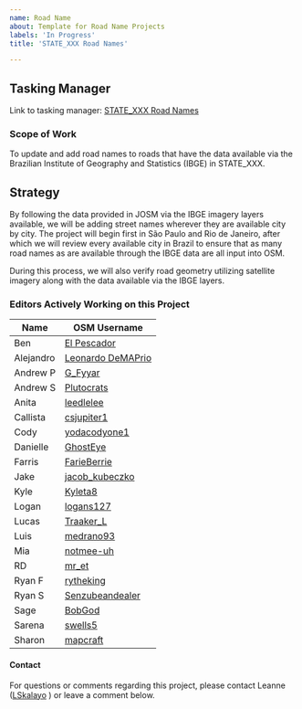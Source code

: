 ```yaml
---
name: Road Name
about: Template for Road Name Projects
labels: 'In Progress'
title: 'STATE_XXX Road Names'

---
```

## Tasking Manager
Link to tasking manager: [STATE_XXX Road Names](https://tasks.kaart.com/project/PROJECT_ID_XXX)

### Scope of Work
To update and add road names to roads that have the data available via the Brazilian Institute of Geography and Statistics (IBGE) in STATE_XXX.

## Strategy
By following the data provided in JOSM via the IBGE imagery layers available, we will be adding street names wherever they are available city by city. The project will begin first in São Paulo and Rio de Janeiro, after which we will review every available city in Brazil to ensure that as many road names as are available through the IBGE data are all input into OSM.

During this process, we will also verify road geometry utilizing satellite imagery along with the data available via the IBGE layers.

### Editors Actively Working on this Project
| Name      | OSM Username                                                              |
|-----------|---------------------------------------------------------------------------|
| Ben       | [El Pescador](https://www.openstreetmap.org/user/El%20Pescador)             |
| Alejandro | [Leonardo DeMAPrio](https://www.openstreetmap.org/user/Leonardo%20DeMAPrio) |
| Andrew P  | [G_Fyyar](https://www.openstreetmap.org/user/G_Fyyar)                     |
| Andrew S  | [Plutocrats](https://www.openstreetmap.org/user/Plutocrats)               |
| Anita     | [leedlelee](https://www.openstreetmap.org/user/leedlelee)                 |
| Callista  | [csjupiter1](https://www.openstreetmap.org/user/csjupiter1)               |
| Cody      | [yodacodyone1](https://www.openstreetmap.org/user/yodacodyone1)           |
| Danielle  | [GhostEye](https://www.openstreetmap.org/user/GhostEye)                   |
| Farris    | [FarieBerrie](https://www.openstreetmap.org/user/FarieBerrie)             |
| Jake      | [jacob_kubeczko](https://www.openstreetmap.org/user/jacob_kubeczko)       |
| Kyle      | [Kyleta8](https://www.openstreetmap.org/user/Kyleta8)                     |
| Logan     | [logans127](https://www.openstreetmap.org/user/logans127)                 |
| Lucas     | [Traaker_L](https://www.openstreetmap.org/user/Traaker_L)                 |
| Luis      | [medrano93](https://www.openstreetmap.org/user/medrano93)                 |
| Mia       | [notmee-uh](https://www.openstreetmap.org/user/notmee-uh)                 |
| RD        | [mr_et](https://www.openstreetmap.org/user/mr_et)                         |
| Ryan F    | [rytheking](https://www.openstreetmap.org/user/rytheking)                 |
| Ryan S    | [Senzubeandealer](https://www.openstreetmap.org/user/Senzubeandealer)     |
| Sage      | [BobGod](https://www.openstreetmap.org/user/BobGod)                       |
| Sarena    | [swells5](https://www.openstreetmap.org/user/swells5)                     |
| Sharon    | [mapcraft](https://www.openstreetmap.org/user/mapcraft)                   |
#### Contact
For questions or comments regarding this project, please contact Leanne ([LSkalayo](https://www.openstreetmap.org/user/LSkalayo) ) or leave a comment below.
